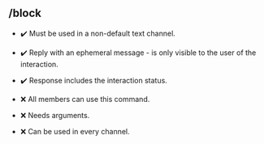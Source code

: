 ## /block

- :heavy_check_mark: Must be used in a non-default text channel.
- :heavy_check_mark: Reply with an ephemeral message - is only visible to the user of the interaction.
- :heavy_check_mark: Response includes the interaction status.

- :x: All members can use this command.
- :x: Needs arguments.
- :x: Can be used in every channel.